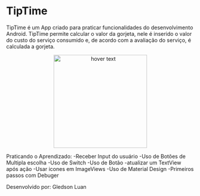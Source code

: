 # TipTime
TipTime é um App criado para praticar funcionalidades do desenvolvimento Android.
TipTime permite calcular o valor da gorjeta, nele é inserido o valor do custo do serviço consumido e, de acordo com a avaliação do serviço, é calculada a gorjeta.
<p align="center">
  <img src="https://cdn.discordapp.com/attachments/558087898705166346/884879938577129482/Screenshot_1631042166.png" width="250" title="hover text">
</p>
Praticando o Aprendizado:
-Receber Input do usuário
-Uso de Botões de Multipla escolha
-Uso de Switch
-Uso de Botão
-atualizar um TextView após ação
-Usar icones em ImageViews
-Uso de Material Design
-Primeiros passos com Debuger 

Desenvolvido por: Gledson Luan
